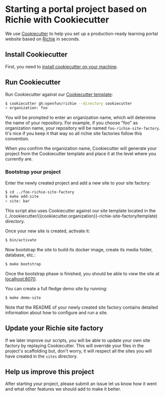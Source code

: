 # Starting a portal project based on Richie with Cookiecutter

We use [Cookiecutter](https://github.com/audreyr/cookiecutter) to help you
set up a production-ready learning portal website based on
[Richie](https://github.com/openfun/richie) in seconds.

## Install Cookiecutter

First, you need to [install cookiecutter on your machine][1].

## Run Cookiecutter

Run Cookiecutter against our [Cookiecutter template](../cookiecutter):

```bash
$ cookiecutter gh:openfun/richie --directory cookiecutter
> organization: foo
```

You will be prompted to enter an organization name, which will determine the
name of your repository. For example, if you choose "foo" as organization
name, your repository will be named `foo-richie-site-factory`. It's
nice if you keep it that way so all richie site factories follow this
convention.

When you confirm the organization name, Cookiecutter will generate your
project from the Cookiecutter template and place it at the level where you
currently are.

### Bootstrap your project

Enter the newly created project and add a new site to your site factory:

```bash
$ cd ../foo-richie-site-factory
$ make add-site
> site: bar
```

This script also uses Cookiecutter against our site template located in the
(../cookiecutter/{{cookiecutter.organization}}-richie-site-factory/template)
directory.

Once your new site is created, activate it:

```bash
$ bin/activate
```

Now bootstrap the site to build its docker image, create its media folder,
database, etc.:

```bash
$ make bootstrap
```

Once the bootstrap phase is finished, you should be able to view the site at
[localhost:8070](http://localhost:8070).

You can create a full fledge demo site by running:

```bash
$ make demo-site
```

Note that the README of your newly created site factory contains detailed
information about how to configure and run a site.

## Update your Richie site factory

If we later improve our scripts, you will be able to update your own site
factory by replaying Cookiecutter. This will override your files in the
project's scaffolding but, don't worry, it will respect all the sites you
will have created in the `sites` directory.

## Help us improve this project

After starting your project, please submit an issue let us know how it went and
what other features we should add to make it better.

[1]: https://cookiecutter.readthedocs.io/en/latest/installation.html

